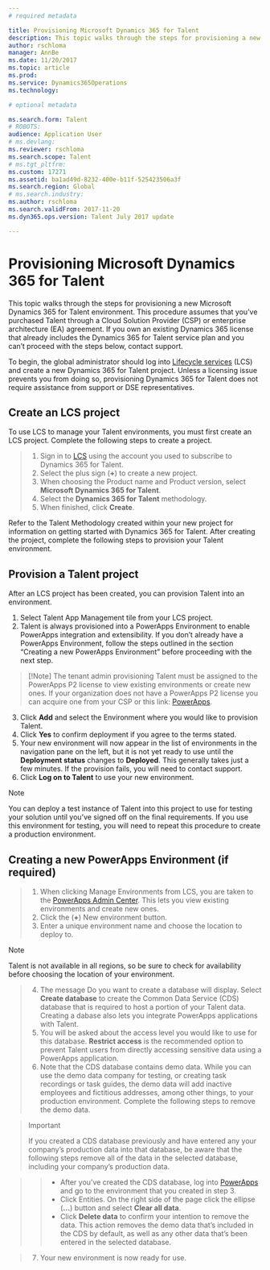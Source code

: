 ```yaml
---
# required metadata

title: Provisioning Microsoft Dynamics 365 for Talent
description: This topic walks through the steps for provisioning a new Microsoft Dynamics 365 for Talent environment. 
author: rschloma
manager: AnnBe
ms.date: 11/20/2017
ms.topic: article
ms.prod: 
ms.service: Dynamics365Operations
ms.technology: 

# optional metadata

ms.search.form: Talent
# ROBOTS: 
audience: Application User
# ms.devlang: 
ms.reviewer: rschloma
ms.search.scope: Talent
# ms.tgt_pltfrm: 
ms.custom: 17271
ms.assetid: ba1ad49d-8232-400e-b11f-525423506a3f
ms.search.region: Global
# ms.search.industry: 
ms.author: rschloma
ms.search.validFrom: 2017-11-20
ms.dyn365.ops.version: Talent July 2017 update

---
```

# Provisioning Microsoft Dynamics 365 for Talent
This topic walks through the steps for provisioning a new Microsoft Dynamics 365 for Talent environment. This procedure assumes that you’ve purchased Talent through a Cloud Solution Provider (CSP) or enterprise architecture (EA) agreement. If you own an existing Dynamics 365 license that already includes the Dynamics 365 for Talent service plan and you can’t proceed with the steps below, contact support.

To begin, the global administrator should log into [Lifecycle services](http://lcs.dynamics.com) (LCS) and create a new Dynamics 365 for Talent project. Unless a licensing issue prevents you from doing so, provisioning Dynamics 365 for Talent does not require assistance from support or DSE representatives.

## Create an LCS project
To use LCS to manage your Talent environments, you must first create an LCS project. Complete the following steps to create a project.

> 1.	Sign in to [LCS](https://lcs.dynamics.com/Logon/Index) using the account you used to subscribe to Dynamics 365 for Talent.
> 2.	Select the plus sign (**+**) to create a new project.
> 3.	When choosing the Product name and Product version, select **Microsoft Dynamics 365 for Talent**.
> 4.	Select the **Dynamics 365 for Talent** methodology.
> 5.	When finished, click **Create**.

Refer to the Talent Methodology created within your new project for information on getting started with Dynamics 365 for Talent. After creating the project, complete the following steps to provision your Talent environment.

## Provision a Talent project 
After an LCS project has been created, you can provision Talent into an environment. 

1.	Select Talent App Management tile from your LCS project.
2.	Talent is always provisioned into a PowerApps Environment to enable PowerApps integration and extensibility. If you don’t already have a PowerApps Environment, follow the steps outlined in the section “Creating a new PowerApps Environment” before proceeding with the next step.

>	[!Note]
>The tenant admin provisioning Talent must be assigned to the PowerApps P2 license to view existing environments or create new ones. If your organization does not have a PowerApps P2 license you can acquire one from your CSP or this link: [PowerApps](https://powerapps.microsoft.com/en-us/pricing/).

3.	Click **Add** and select the Environment where you would like to provision Talent.
4.	Click **Yes** to confirm deployment if you agree to the terms stated.
5.	Your new environment will now appear in the list of environments in the navigation pane on the left, but it is not yet ready to use until the **Deployment status** changes to **Deployed**.  This generally takes just a few minutes.  If the provision fails, you will need to contact support.
6.	Click **Log on to Talent** to use your new environment.
 > [!Note]
 > You can deploy a test instance of Talent into this project to use for testing your solution until you’ve signed off on the final requirements. If you use this environment for testing, you will need to repeat this procedure to create a production environment. 

## Creating a new PowerApps Environment (if required)
> 1.	When clicking Manage Environments from LCS, you are taken to the [PowerApps Admin Center](https://preview.admin.powerapps.com/environments). This lets you view existing environments and create new ones.
> 2.	Click the (**+**) New environment button.
> 3.	Enter a unique environment name and choose the location to deploy to. 

 > [!Note]
 > Talent is not available in all regions, so be sure to check for availability before choosing the location of your environment.

> 4.	The message Do you want to create a database will display. Select **Create database** to create the Common Data Service (CDS) database that is required to host a portion of your Talent data. Creating a dabase also lets you integrate PowerApps applications with Talent.
> 5.	You will be asked about the access level you would like to use for this database. **Restrict access** is the recommended option to prevent Talent users from directly accessing sensitive data using a PowerApps application.
> 6.	Note that the CDS database contains demo data. While you can use the demo data company for testing, or creating task recordings or task guides, the demo data will add inactive employees and fictitious addresses, among other things, to your production environment. Complete the following steps to remove the demo data. 

 >> [!Important]
 >> If you created a CDS database previously and have entered any your company’s production data into that database, be aware that the following steps remove all of the data in the selected database, including your company’s production data.
 
>> -	After you’ve created the CDS database, log into [PowerApps](https://preview.web.powerapps.com/home) and go to the environment that you created in step 3.
>> -	Click Entities. On the right side of the page click the ellipse (**…**) button and select **Clear all data**. 
>> -	Click **Delete data** to confirm your intention to remove the data. This action removes the demo data that’s included in the CDS by default, as well as any other data that’s been entered in the selected database.

> 7.	Your new  environment is now ready for use.

